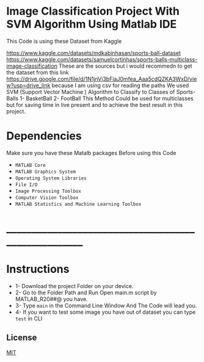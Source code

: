 

# Image Classification Project With SVM Algorithm Using Matlab IDE
This Code is using these Dataset from Kaggle

https://www.kaggle.com/datasets/mdkabinhasan/sports-ball-dataset
https://www.kaggle.com/datasets/samuelcortinhas/sports-balls-multiclass-image-classification
These are the sources but i would recommedn to get the dataset from this link 
https://drive.google.com/file/d/1N1jnVj3bFiaJ0mfea_Aaa5cdQZKA3WxD/view?usp=drive_link
because I am using csv for reading the paths 
We used SVM (Support Vector Machine ) Algorithm to Classify to Classes of Sports-Balls 
1- BasketBall
2- FootBall
This Method Could be used for multiclasses but for saving time in live present and to achieve the best result in this project.

# Dependencies
Make sure you have these Matalb packages Before using this Code 
* `MATLAB Core`
* `MATLAB Graphics System`
* `Operating System Libraries`
* `File I/O` 
* `Image Processing Toolbox`
* `Computer Vision Toolbox`
* `MATLAB Statistics and Machine Learning Toolbox`

# ____________________________________________________
# Instructions 

- 1- Download the project Folder on your device.
- 2- Go to the Folder Path and Run Open main.m script by MATLAB_R20##@  you have.
- 3- Type ``main`` in the Command Line Window And The Code will lead you. 
- 4- If you want to test some image you have out of dataset you can type `test` in CLI 


## License

[MIT](https://choosealicense.com/licenses/mit/)

